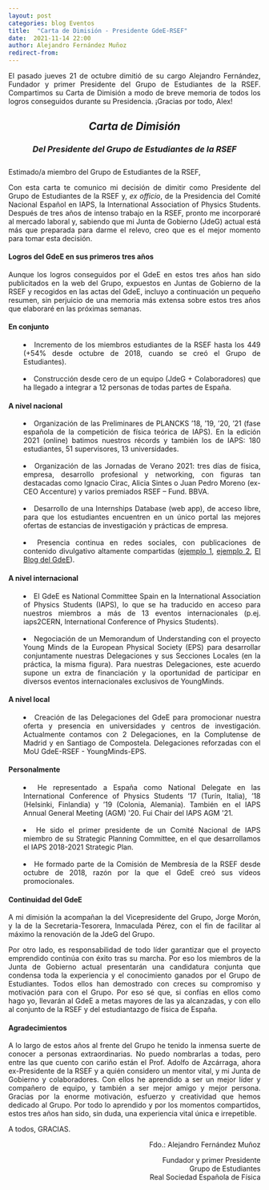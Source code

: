 ```yaml
---
layout: post
categories: blog Eventos
title:  "Carta de Dimisión - Presidente GdeE-RSEF"
date:  2021-11-14 22:00
author: Alejandro Fernández Muñoz
redirect-from:
---
```

<p style="text-align: justify;">El pasado jueves 21 de octubre dimitió de su cargo Alejandro Fernández, Fundador y primer Presidente del Grupo de Estudiantes de la RSEF. Compartimos su Carta de Dimisión a modo de breve memoria de todos los logros conseguidos durante su Presidencia. ¡Gracias por todo, Alex!</p>

<h2><center><em>Carta de Dimisión</em></center></h2>
<h3><center><em>Del Presidente del Grupo de Estudiantes de la RSEF</em></center></h3>

<p style="padding-top: 10px">Estimado/a miembro del Grupo de Estudiantes de la RSEF,</p>

<p style="text-align: justify;">Con esta carta te comunico mi decisión de dimitir como Presidente del Grupo de Estudiantes de la RSEF y, <em>ex officio</em>, de la Presidencia del Comité Nacional Español en IAPS, la International Association of Physics Students. Después de tres años de intenso trabajo en la RSEF, pronto me incorporaré al mercado laboral y, sabiendo que mi Junta de Gobierno (JdeG) actual está más que preparada para darme el relevo, creo que es el mejor momento para tomar esta decisión.</p>

<h4><strong>Logros del GdeE en sus primeros tres años</strong></h4>

<p style="text-align: justify;">Aunque los logros conseguidos por el GdeE en estos tres años han sido publicitados en la web del Grupo, expuestos en Juntas de Gobierno de la RSEF y recogidos en las actas del GdeE, incluyo a continuación un pequeño resumen, sin perjuicio de una memoria más extensa sobre estos tres años que elaboraré en las próximas semanas.</p>

<h4>En conjunto</h4>
<div style="padding-left: 30px;">
<p>
<list class="a">
<li style="text-align: justify;">Incremento de los miembros estudiantes de la RSEF hasta los 449 (+54% desde octubre de 2018, cuando se creó el Grupo de Estudiantes).</li><br>
<li style="text-align: justify;">Construcción desde cero de un equipo (JdeG + Colaboradores) que ha llegado a integrar a 12 personas de todas partes de España.</li>
</list>
</p>
</div>

<h4>A nivel nacional</h4>
<div style="padding-left: 30px;">
<p>
<list class="a">
<li style="text-align: justify;">Organización de las Preliminares de PLANCKS ’18, ’19, ’20, ’21 (fase española de la competición de física teórica de IAPS). En la edición 2021 (online) batimos nuestros récords y también los de IAPS: 180 estudiantes, 51 supervisores, 13 universidades.</li><br>
<li style="text-align: justify;">Organización de las Jornadas de Verano 2021: tres días de física, empresa, desarrollo profesional y networking, con figuras tan destacadas como Ignacio Cirac, Alicia Sintes o Juan Pedro Moreno (ex-CEO Accenture) y varios premiados RSEF – Fund. BBVA.</li><br>
<li style="text-align: justify;">Desarrollo de una Internships Database (web app), de acceso libre, para que los estudiantes encuentren en un único portal las mejores ofertas de estancias de investigación y prácticas de empresa.</li><br>
<li style="text-align: justify;">Presencia continua en redes sociales, con publicaciones de contenido divulgativo altamente compartidas (<a href="https://twitter.com/EstudiantesRSEF/status/1287403369456435200" target="_blank">ejemplo 1</a>, <a href="https://twitter.com/EstudiantesRSEF/status/1263007411700367360" target="_blank">ejemplo 2</a>, <a href="https://estudiantes.rsef.es/blog/" target="_blank">El Blog del GdeE</a>).</li>
</list>
</p>
</div>

<h4>A nivel internacional</h4>
<div style="padding-left: 30px;">
<p>
<list class="a">
<li style="text-align: justify;">El GdeE es National Committee Spain en la International Association of Physics Students (IAPS), lo que se ha traducido en acceso para nuestros miembros a más de 13 eventos internacionales (p.ej. iaps2CERN, International Conference of Physics Students).</li><br>
<li style="text-align: justify;">Negociación de un Memorandum of Understanding con el proyecto Young Minds de la European Physical Society (EPS) para desarrollar conjuntamente nuestras Delegaciones y sus Secciones Locales (en la práctica, la misma figura). Para nuestras Delegaciones, este acuerdo supone un extra de financiación y la oportunidad de participar en diversos eventos internacionales exclusivos de YoungMinds.</li>
</list>
</p>
</div>

<h4>A nivel local</h4>
<div style="padding-left: 30px;">
<p>
<list class="a">
<li style="text-align: justify;">Creación de las Delegaciones del GdeE para promocionar nuestra oferta y presencia en universidades y centros de investigación. Actualmente contamos con 2 Delegaciones, en la Complutense de Madrid y en Santiago de Compostela. Delegaciones reforzadas con el MoU GdeE-RSEF - YoungMinds-EPS.</li>
</list>
</p>
</div>

<h4>Personalmente</h4>
<div style="padding-left: 30px;">
<p>
<list class="a">
<li style="text-align: justify;">He representado a España como National Delegate en las International Conference of Physics Students ’17 (Turín, Italia), ’18 (Helsinki, Finlandia) y ’19 (Colonia, Alemania). También en el IAPS Annual General Meeting (AGM) '20. Fui Chair del IAPS AGM '21.</li><br>
<li style="text-align: justify;">He sido el primer presidente de un Comité Nacional de IAPS miembro de su Strategic Planning Committee, en el que desarrollamos el IAPS 2018-2021 Strategic Plan.</li><br>
<li style="text-align: justify;">He formado parte de la Comisión de Membresía de la RSEF desde octubre de 2018, razón por la que el GdeE creó sus vídeos promocionales.</li>
</list>
</p>
</div>

<h4><strong>Continuidad del GdeE</strong></h4>

<p style="text-align: justify;">A mi dimisión la acompañan la del Vicepresidente del Grupo, Jorge Morón, y la de la Secretaria-Tesorera, Inmaculada Pérez, con el fin de facilitar al máximo la renovación de la JdeG del Grupo.</p>

<p style="text-align: justify;">Por otro lado, es responsabilidad de todo líder garantizar que el proyecto emprendido continúa con éxito tras su marcha. Por eso los miembros de la Junta de Gobierno actual presentarán una candidatura conjunta que condensa toda la experiencia y el conocimiento ganados por el Grupo de Estudiantes. Todos ellos han demostrado con creces su compromiso y motivación para con el Grupo. Por eso sé que, si confías en ellos como hago yo, llevarán al GdeE a metas mayores de las ya alcanzadas, y con ello al conjunto de la RSEF y del estudiantazgo de física de España.</p>


<h4><strong>Agradecimientos</strong></h4>

<p style="text-align: justify;">A lo largo de estos años al frente del Grupo he tenido la inmensa suerte de conocer a personas extraordinarias. No puedo nombrarlas a todas, pero entre las que cuento con cariño están el Prof. Adolfo de Azcárraga, ahora ex-Presidente de la RSEF y a quién considero un mentor vital, y mi Junta de Gobierno y colaboradores. Con ellos he aprendido a ser un mejor líder y compañero de equipo, y también a ser mejor amigo y mejor persona. Gracias por la enorme motivación, esfuerzo y creatividad que hemos dedicado al Grupo. Por todo lo aprendido y por los momentos compartidos, estos tres años han sido, sin duda, una experiencia vital única e irrepetible.</p>

<p style="text-align: justify;">A todos, GRACIAS.</p>


<p style="text-align: right;">Fdo.: Alejandro Fernández Muñoz</p>

<p style="text-align: right;">Fundador y primer Presidente<br>
Grupo de Estudiantes<br>
Real Sociedad Española de Física</p>
